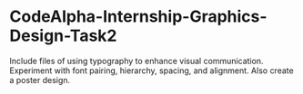# CodeAlpha-Internship-Graphics-Design-Task2
Include files of using typography to enhance visual communication. Experiment with font pairing, hierarchy, spacing, and alignment. Also create a poster design.
